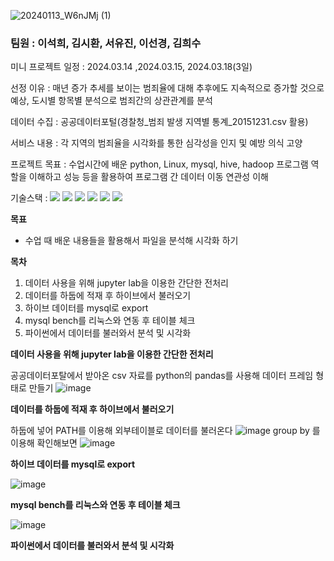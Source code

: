 
![20240113_W6nJMj (1)](https://github.com/pladata-encore/DE30-5-Crime/assets/163955122/e758dd20-5ea3-4b86-b4be-07d3b591e4df)


### 팀원 : 이석희, 김시환, 서유진, 이선경, 김희수


미니 프로젝트 일정 : 2024.03.14 ,2024.03.15, 2024.03.18(3일)

선정 이유 : 매년 증가 추세를 보이는 범죄율에 대해 추후에도 지속적으로 증가할 것으로 예상, 도시별 항목별 분석으로 범죄간의 상관관계를 분석

데이터 수집 : 공공데이터포털(경찰청_범죄 발생 지역별 통계_20151231.csv 활용)

서비스 내용 : 각 지역의 범죄율을 시각화를 통한 심각성을 인지 및 예방 의식 고양

프로젝트 목표 : 수업시간에 배운 python, Linux, mysql, hive, hadoop 프로그램 역할을 이해하고 성능 등을 활용하여 프로그램 간 데이터 이동 연관성 이해

기술스택 :
<img src="https://img.shields.io/badge/linux-FCC624?style=for-the-badge&logo=linux&logoColor=black">
<img src="https://img.shields.io/badge/mysql-4479A1?style=for-the-badge&logo=mysql&logoColor=white">
<img src="https://img.shields.io/badge/python-3776AB?style=for-the-badge&logo=python&logoColor=white">
<img src="https://img.shields.io/badge/apachehive-FDEE21?style=for-the-badge&logo=apachehive&logoColor=black">
<img src="https://img.shields.io/badge/apachehadoop-66CCFF?style=for-the-badge&logo=apachehadoop&logoColor=white">
<img src="https://img.shields.io/badge/pandas-150458?style=for-the-badge&logo=pandas&logoColor=white">

**목표** 

- 수업 때 배운 내용들을 활용해서 파일을 분석해 시각화 하기

**목차**

1. 데이터 사용을 위해 jupyter lab을 이용한 간단한 전처리
2. 데이터를 하둡에 적재 후 하이브에서 불러오기
3. 하이브 데이터를 mysql로 export
4. mysql bench를 리눅스와 연동 후 테이블 체크
5. 파이썬에서 데이터를 불러와서 분석 및 시각화

**데이터 사용을 위해 jupyter lab을 이용한 간단한 전처리**

공공데이터포탈에서 받아온 csv 자료를 python의 pandas를 사용해 데이터 프레임 형태로 만들기
![image](https://github.com/pladata-encore/DE30-5-Crime/assets/163943356/c33ce21e-14d2-4438-aed1-ce1c00cdd7d5)

**데이터를 하둡에 적재 후 하이브에서 불러오기**

하둡에 넣어 PATH를 이용해 외부테이블로 데이터를 불러온다
![image](https://github.com/pladata-encore/DE30-5-Crime/assets/163943356/f8ad7733-923e-4adf-a0bd-0d6e6bed98db)
group by 를 이용해 확인해보면
![image](https://github.com/pladata-encore/DE30-5-Crime/assets/163943356/95251751-47c9-486b-b732-2da018ccc3c5)

**하이브 데이터를 mysql로 export**

![image](https://github.com/pladata-encore/DE30-5-Crime/assets/163943356/e7bc013d-e700-4bd2-b10b-8948785ea31d)

**mysql bench를 리눅스와 연동 후 테이블 체크**

![image](https://github.com/pladata-encore/DE30-5-Crime/assets/163943356/e32a9872-b1f4-4184-9048-304b57f21baa)

**파이썬에서 데이터를 불러와서 분석 및 시각화**


